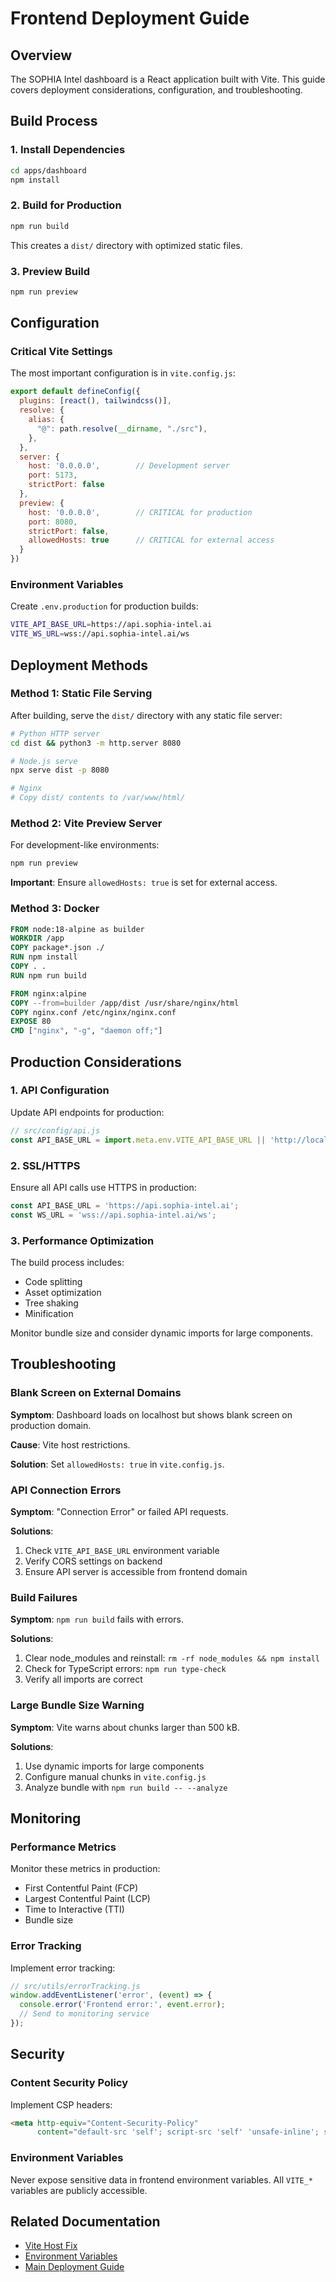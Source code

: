 # Frontend Deployment Guide

## Overview

The SOPHIA Intel dashboard is a React application built with Vite. This guide covers deployment considerations, configuration, and troubleshooting.

## Build Process

### 1. Install Dependencies

```bash
cd apps/dashboard
npm install
```

### 2. Build for Production

```bash
npm run build
```

This creates a `dist/` directory with optimized static files.

### 3. Preview Build

```bash
npm run preview
```

## Configuration

### Critical Vite Settings

The most important configuration is in `vite.config.js`:

```javascript
export default defineConfig({
  plugins: [react(), tailwindcss()],
  resolve: {
    alias: {
      "@": path.resolve(__dirname, "./src"),
    },
  },
  server: {
    host: '0.0.0.0',        // Development server
    port: 5173,
    strictPort: false
  },
  preview: {
    host: '0.0.0.0',        // CRITICAL for production
    port: 8080,
    strictPort: false,
    allowedHosts: true      // CRITICAL for external access
  }
})
```

### Environment Variables

Create `.env.production` for production builds:

```bash
VITE_API_BASE_URL=https://api.sophia-intel.ai
VITE_WS_URL=wss://api.sophia-intel.ai/ws
```

## Deployment Methods

### Method 1: Static File Serving

After building, serve the `dist/` directory with any static file server:

```bash
# Python HTTP server
cd dist && python3 -m http.server 8080

# Node.js serve
npx serve dist -p 8080

# Nginx
# Copy dist/ contents to /var/www/html/
```

### Method 2: Vite Preview Server

For development-like environments:

```bash
npm run preview
```

**Important**: Ensure `allowedHosts: true` is set for external access.

### Method 3: Docker

```dockerfile
FROM node:18-alpine as builder
WORKDIR /app
COPY package*.json ./
RUN npm install
COPY . .
RUN npm run build

FROM nginx:alpine
COPY --from=builder /app/dist /usr/share/nginx/html
COPY nginx.conf /etc/nginx/nginx.conf
EXPOSE 80
CMD ["nginx", "-g", "daemon off;"]
```

## Production Considerations

### 1. API Configuration

Update API endpoints for production:

```javascript
// src/config/api.js
const API_BASE_URL = import.meta.env.VITE_API_BASE_URL || 'http://localhost:5000';
```

### 2. SSL/HTTPS

Ensure all API calls use HTTPS in production:

```javascript
const API_BASE_URL = 'https://api.sophia-intel.ai';
const WS_URL = 'wss://api.sophia-intel.ai/ws';
```

### 3. Performance Optimization

The build process includes:
- Code splitting
- Asset optimization
- Tree shaking
- Minification

Monitor bundle size and consider dynamic imports for large components.

## Troubleshooting

### Blank Screen on External Domains

**Symptom**: Dashboard loads on localhost but shows blank screen on production domain.

**Cause**: Vite host restrictions.

**Solution**: Set `allowedHosts: true` in `vite.config.js`.

### API Connection Errors

**Symptom**: "Connection Error" or failed API requests.

**Solutions**:
1. Check `VITE_API_BASE_URL` environment variable
2. Verify CORS settings on backend
3. Ensure API server is accessible from frontend domain

### Build Failures

**Symptom**: `npm run build` fails with errors.

**Solutions**:
1. Clear node_modules and reinstall: `rm -rf node_modules && npm install`
2. Check for TypeScript errors: `npm run type-check`
3. Verify all imports are correct

### Large Bundle Size Warning

**Symptom**: Vite warns about chunks larger than 500 kB.

**Solutions**:
1. Use dynamic imports for large components
2. Configure manual chunks in `vite.config.js`
3. Analyze bundle with `npm run build -- --analyze`

## Monitoring

### Performance Metrics

Monitor these metrics in production:
- First Contentful Paint (FCP)
- Largest Contentful Paint (LCP)
- Time to Interactive (TTI)
- Bundle size

### Error Tracking

Implement error tracking:

```javascript
// src/utils/errorTracking.js
window.addEventListener('error', (event) => {
  console.error('Frontend error:', event.error);
  // Send to monitoring service
});
```

## Security

### Content Security Policy

Implement CSP headers:

```html
<meta http-equiv="Content-Security-Policy" 
      content="default-src 'self'; script-src 'self' 'unsafe-inline'; style-src 'self' 'unsafe-inline';">
```

### Environment Variables

Never expose sensitive data in frontend environment variables. All `VITE_*` variables are publicly accessible.

## Related Documentation

- [Vite Host Fix](../VITE_HOST_FIX.md)
- [Environment Variables](../environment-variables.md)
- [Main Deployment Guide](./README.md)

